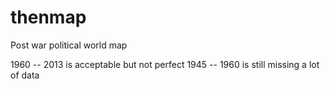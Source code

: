 thenmap
=======

Post war political world map

1960 -- 2013 is acceptable but not perfect
1945 -- 1960 is still missing a lot of data
